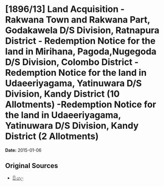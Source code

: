 # [1896/13] Land Acquisition - Rakwana Town and Rakwana Part, Godakawela  D/S Division, Ratnapura District - Redemption Notice for the land in Mirihana, Pagoda,Nugegoda  D/S Division, Colombo District - Redemption Notice for the land in Udaeeriyagama, Yatinuwara D/S Division, Kandy District (10 Allotments) -Redemption Notice for the land in Udaeeriyagama,  Yatinuwara D/S Division, Kandy District (2 Allotments)

**Date:** 2015-01-06

## Original Sources

- [සිංහල](https://documents.gov.lk/view/extra-gazettes/2015/1/1896-13_S.pdf)
